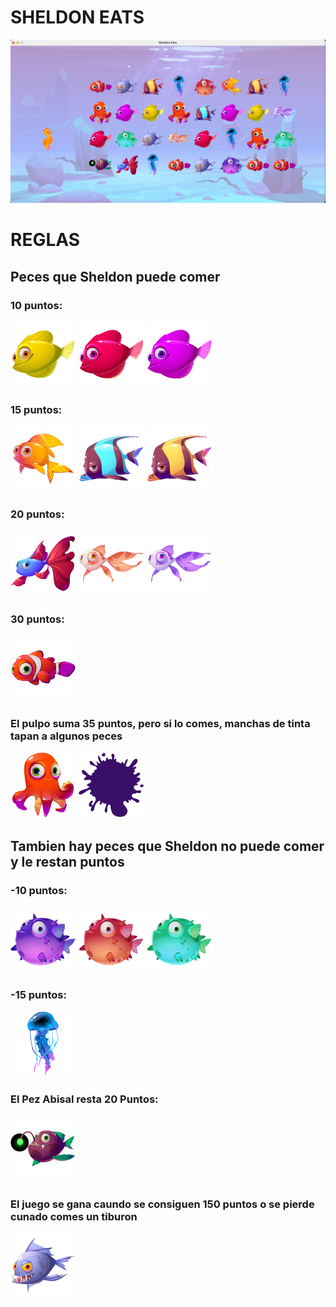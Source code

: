 # SHELDON EATS


![](https://github.com/lpangaro/SheldonEats/blob/main/img/juego.png)

# REGLAS
## Peces que Sheldon puede comer 
### 10 puntos:
![](https://github.com/lpangaro/SheldonEats/blob/main/img/pez10A.png)
![](https://github.com/lpangaro/SheldonEats/blob/main/img/pez10R.png)
![](https://github.com/lpangaro/SheldonEats/blob/main/img/pez10V.png)

### 15 puntos:
![](https://github.com/lpangaro/SheldonEats/blob/main/img/pez15N.png)
![](https://github.com/lpangaro/SheldonEats/blob/main/img/pez15C.png)
![](https://github.com/lpangaro/SheldonEats/blob/main/img/pez15A.png)

### 20 puntos:
![](https://github.com/lpangaro/SheldonEats/blob/main/img/pez20A.png)
![](https://github.com/lpangaro/SheldonEats/blob/main/img/pez20N.png)
![](https://github.com/lpangaro/SheldonEats/blob/main/img/pez20V.png)

### 30 puntos:
![](https://github.com/lpangaro/SheldonEats/blob/main/img/pez30.png)

### El pulpo suma 35 puntos, pero si lo comes, manchas de tinta tapan a algunos peces
![](https://github.com/lpangaro/SheldonEats/blob/main/img/pulpo.png)
![](https://github.com/lpangaro/SheldonEats/blob/main/img/tinta.png)

## Tambien hay peces que Sheldon no puede comer y le restan puntos
### -10 puntos:
![](https://github.com/lpangaro/SheldonEats/blob/main/img/globoV.png)
![](https://github.com/lpangaro/SheldonEats/blob/main/img/globoM.png)
![](https://github.com/lpangaro/SheldonEats/blob/main/img/globoC.png)

### -15 puntos:
![](https://github.com/lpangaro/SheldonEats/blob/main/img/medusa.png)

### El Pez Abisal resta 20 Puntos:
![](https://github.com/lpangaro/SheldonEats/blob/main/img/abisal.png)

### El juego se gana caundo se consiguen 150 puntos o se pierde cunado comes un tiburon
![](https://github.com/lpangaro/SheldonEats/blob/main/img/tiburon.png)
